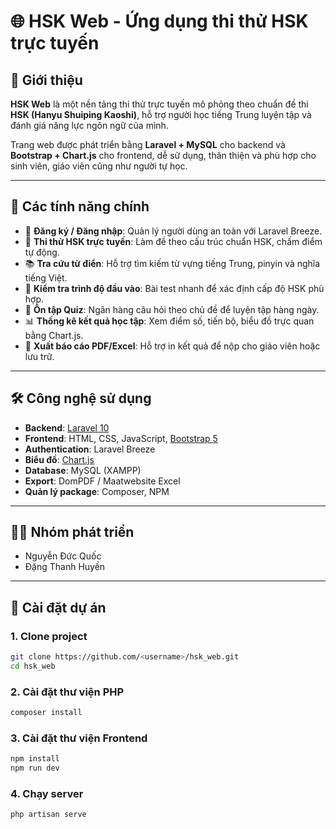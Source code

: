 # 🌐 HSK Web - Ứng dụng thi thử HSK trực tuyến

## 📖 Giới thiệu
**HSK Web** là một nền tảng thi thử trực tuyến mô phỏng theo chuẩn đề thi **HSK (Hanyu Shuiping Kaoshi)**, hỗ trợ người học tiếng Trung luyện tập và đánh giá năng lực ngôn ngữ của mình.  

Trang web được phát triển bằng **Laravel + MySQL** cho backend và **Bootstrap + Chart.js** cho frontend, dễ sử dụng, thân thiện và phù hợp cho sinh viên, giáo viên cũng như người tự học.

---

## 🚀 Các tính năng chính
- 🔑 **Đăng ký / Đăng nhập**: Quản lý người dùng an toàn với Laravel Breeze.  
- 📝 **Thi thử HSK trực tuyến**: Làm đề theo cấu trúc chuẩn HSK, chấm điểm tự động.  
- 📚 **Tra cứu từ điển**: Hỗ trợ tìm kiếm từ vựng tiếng Trung, pinyin và nghĩa tiếng Việt.  
- 🎯 **Kiểm tra trình độ đầu vào**: Bài test nhanh để xác định cấp độ HSK phù hợp.  
- 📖 **Ôn tập Quiz**: Ngân hàng câu hỏi theo chủ đề để luyện tập hàng ngày.  
- 📊 **Thống kê kết quả học tập**: Xem điểm số, tiến bộ, biểu đồ trực quan bằng Chart.js.  
- 📂 **Xuất báo cáo PDF/Excel**: Hỗ trợ in kết quả để nộp cho giáo viên hoặc lưu trữ.  

---

## 🛠 Công nghệ sử dụng
- **Backend**: [Laravel 10](https://laravel.com/)  
- **Frontend**: HTML, CSS, JavaScript, [Bootstrap 5](https://getbootstrap.com/)  
- **Authentication**: Laravel Breeze  
- **Biểu đồ**: [Chart.js](https://www.chartjs.org/)  
- **Database**: MySQL (XAMPP)  
- **Export**: DomPDF / Maatwebsite Excel  
- **Quản lý package**: Composer, NPM  

---
## 👨‍💻 Nhóm phát triển
- Nguyễn Đức Quốc
- Đặng Thanh Huyền
 
---
## 📂 Cài đặt dự án

### 1. Clone project
```bash
git clone https://github.com/<username>/hsk_web.git
cd hsk_web
```
### 2. Cài đặt thư viện PHP
```bash
composer install
```
### 3. Cài đặt thư viện Frontend
```bash
npm install
npm run dev
```
### 4. Chạy server
```bash
php artisan serve
```
